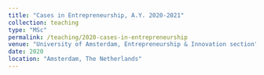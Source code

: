 ```yaml
---
title: "Cases in Entrepreneurship, A.Y. 2020-2021"
collection: teaching
type: "MSc"
permalink: /teaching/2020-cases-in-entrepreneurship
venue: "University of Amsterdam, Entrepreneurship & Innovation section"
date: 2020
location: "Amsterdam, The Netherlands"
---
```

